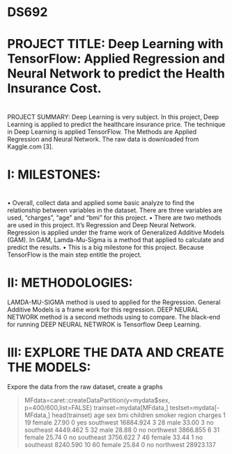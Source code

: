 # DS692
# PROJECT TITLE: Deep Learning with TensorFlow: Applied Regression and Neural Network to predict the Health Insurance Cost.
#
#
PROJECT SUMMARY: 
Deep Learning is very subject. In this project, Deep Learning is applied to predict the healthcare insurance price. The technique in Deep Learning is applied TensorFlow. The Methods are Applied Regression and Neural Network. The raw data is downloaded from Kaggle.com [3].
#
#
# I: MILESTONES: 
# 
 •	Overall, collect data and applied some basic analyze to find the relationship between variables in the dataset.  There are three variables are used, “charges”, “age” and “bmi” for this project.
 •	There are two methods are used in this project. It’s Regression and Deep Neural Network.  Regression is applied under the frame work of Generalized Additive Models (GAM).  In GAM, Lamda-Mu-Sigma is a method that applied to calculate and predict the results.
 •	This is a big milestone for this project.  Because TensorFlow is the main step entitle the project. 
#
# II: METHODOLOGIES:
LAMDA-MU-SIGMA method is used to applied for the Regression.  General Additive Models is a frame work for this regression.
DEEP NEURAL NETWORK method is a second methods using to compare. The black-end for running DEEP NEURAL NETWROK is Tensorflow Deep Learning.
#
# III: EXPLORE THE DATA AND CREATE THE MODELS:
Expore the data from the raw dataset, create a graphs
> MFdata=caret::createDataPartition(y=mydata$sex, p=400/600,list=FALSE)
> trainset=mydata[MFdata,]
> testset=mydata[-MFdata,]
> head(trainset)
   age    sex   bmi children smoker    region   charges
1   19 female 27.90        0    yes southwest 16884.924
3   28   male 33.00        3     no southeast  4449.462
5   32   male 28.88        0     no northwest  3866.855
6   31 female 25.74        0     no southeast  3756.622
7   46 female 33.44        1     no southeast  8240.590
10  60 female 25.84        0     no northwest 28923.137


